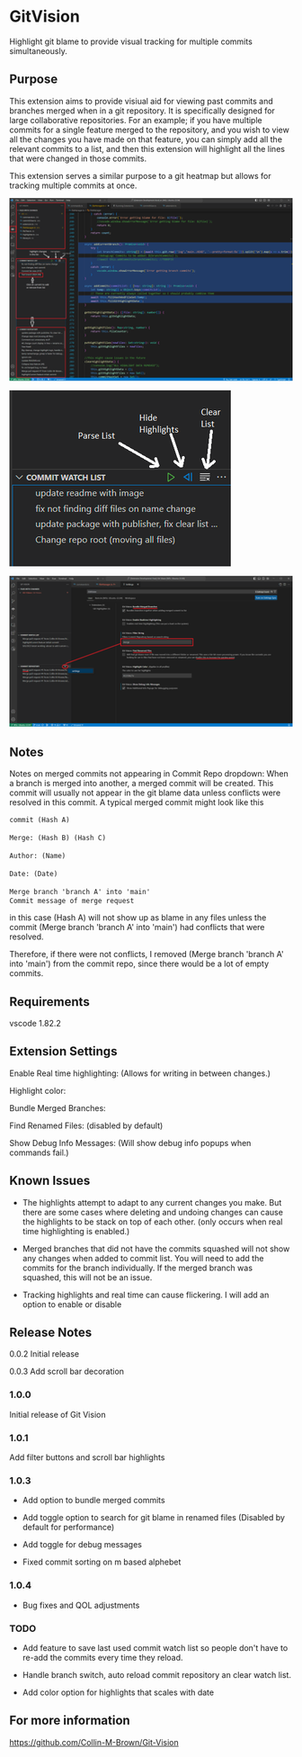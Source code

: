 # GitVision
Highlight git blame to provide visual tracking for multiple commits simultaneously. 
## Purpose
This extension aims to provide visiual aid for viewing past commits and branches merged when in a git repository. It is specifically designed for large collaborative repositories.
For an example; if you have multiple commits for a single feature merged to the repository, and you wish to view all the changes you have made on that feature, you can simply add all the relevant commits to a list, and then this extension will highlight all the lines that were changed in those commits.

This extension serves a similar purpose to a git heatmap but allows for tracking multiple commits at once.

![example image](images/gitvisionexample.png)

![button image](images/buttons.png)

![filter image](images/filterAndUpdates.png)

## Notes
Notes on merged commits not appearing in Commit Repo dropdown:
When a branch is merged into another, a merged commit will be created. This commit will usually not appear in the git blame data unless conflicts were resolved in this commit.
A typical merged commit might look like this

    commit (Hash A)
    
    Merge: (Hash B) (Hash C)
    
    Author: (Name)
    
    Date: (Date)

    Merge branch 'branch A' into 'main'
    Commit message of merge request

in this case (Hash A) will not show up as blame in any files unless the commit (Merge branch 'branch A' into 'main')
had conflicts that were resolved.

Therefore, if there were not conflicts, I removed  (Merge branch 'branch A' into 'main') from the commit repo, since there would be a lot of empty commits.


## Requirements

vscode 1.82.2

## Extension Settings

Enable Real time highlighting: (Allows for writing in between changes.)

Highlight color:

Bundle Merged Branches:

Find Renamed Files: (disabled by default)

Show Debug Info Messages: (Will show debug info popups when commands fail.)

## Known Issues

* The highlights attempt to adapt to any current changes you make. But there are some cases
    where deleting and undoing changes can cause the highlights to be stack on top of each other. (only occurs when real time highlighting is enabled.)

* Merged branches that did not have the commits squashed will not show any changes when added to commit list. You will need to add the commits for the branch individually. If the merged branch was squashed, this will not be an issue.

* Tracking highlights and real time can cause flickering. I will add an option to enable or disable
  
## Release Notes

0.0.2 Initial release

0.0.3 Add scroll bar decoration

### 1.0.0

Initial release of Git Vision

### 1.0.1

Add filter buttons and scroll bar highlights

### 1.0.3

* Add option to bundle merged commits

* Add toggle option to search for git blame in renamed files (Disabled by default for performance)

* Add toggle for debug messages

* Fixed commit sorting on m based alphebet

### 1.0.4

* Bug fixes and QOL adjustments

### TODO

* Add feature to save last used commit watch list so people don't have to re-add the commits every time they reload.

* Handle branch switch, auto reload commit repository an clear watch list.

* Add color option for highlights that scales with date
## For more information

https://github.com/Collin-M-Brown/Git-Vision
